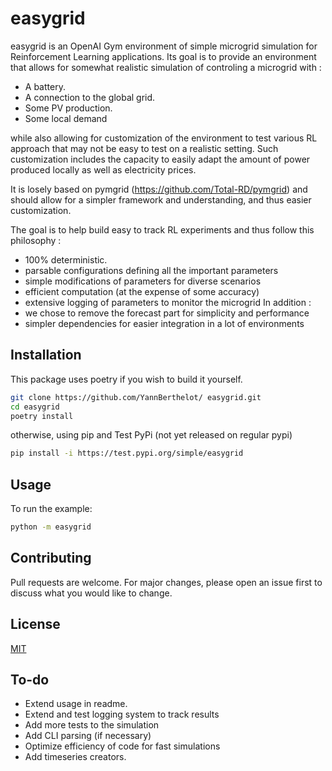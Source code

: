 # easygrid

easygrid is an OpenAI Gym environment of simple microgrid simulation for Reinforcement Learning applications. Its goal is to provide an environment that allows for somewhat realistic simulation of controling a microgrid with :

- A battery.
- A connection to the global grid.
- Some PV production.
- Some local demand

while also allowing for customization of the environment to test various RL approach that may not be easy to test on a realistic setting. Such customization includes the capacity to easily adapt the amount of power produced locally as well as electricity prices.

It is losely based on pymgrid (https://github.com/Total-RD/pymgrid) and should allow for a simpler framework and understanding, and thus easier customization.

The goal is to help build easy to track RL experiments and thus follow this philosophy :

- 100% deterministic.
- parsable configurations defining all the important parameters
- simple modifications of parameters for diverse scenarios
- efficient computation (at the expense of some accuracy)
- extensive logging of parameters to monitor the microgrid
  In addition :
- we chose to remove the forecast part for simplicity and performance
- simpler dependencies for easier integration in a lot of environments

## Installation

This package uses poetry if you wish to build it yourself.

```bash
git clone https://github.com/YannBerthelot/ easygrid.git
cd easygrid
poetry install
```

otherwise, using pip and Test PyPi (not yet released on regular pypi)

```bash
pip install -i https://test.pypi.org/simple/easygrid
```

## Usage

To run the example:

```bash
python -m easygrid
```

## Contributing

Pull requests are welcome. For major changes, please open an issue first to discuss what you would like to change.

## License

[MIT](https://choosealicense.com/licenses/mit/)

## To-do

- Extend usage in readme.
- Extend and test logging system to track results
- Add more tests to the simulation
- Add CLI parsing (if necessary)
- Optimize efficiency of code for fast simulations
- Add timeseries creators.
